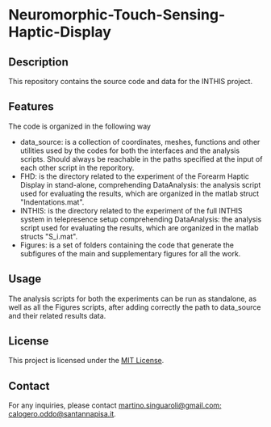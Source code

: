 # Neuromorphic-Touch-Sensing-Haptic-Display

## Description
This repository contains the source code and data for the INTHIS project.

## Features
The code is organized in the following way
- data_source: is a collection of coordinates, meshes, functions and other utilities used by the codes for both the interfaces and the analysis scripts. Should always be reachable in the paths specified at the input of each other script in the reporitory. 
- FHD: is the directory related to the experiment of the Forearm Haptic Display in stand-alone, comprehending DataAnalysis: the analysis script used for evaluating the results, which are organized in the matlab struct "Indentations.mat".
- INTHIS: is the directory related to the experiment of the full INTHIS system in telepresence setup comprehending DataAnalysis: the analysis script used for evaluating the results, which are organized in the matlab structs "S_i.mat".
- Figures: is a set of folders containing the code that generate the subfigures of the main and supplementary figures for all the work.

## Usage
The analysis scripts for both the experiments can be run as standalone, as well as all the Figures scripts, after adding correctly the path to data_source and their related results data.

## License
This project is licensed under the [MIT License](LICENSE).

## Contact
For any inquiries, please contact [martino.singuaroli@gmail.com; calogero.oddo@santannapisa.it](mailto:martino.singuaroli@gmail.com).

